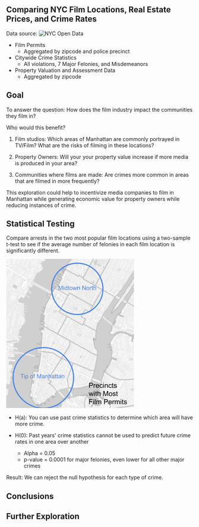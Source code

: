 Comparing NYC Film Locations, Real Estate Prices, and Crime Rates
-
Data source: ![NYC Open Data](https://data.cityofnewyork.us/)
  - Film Permits
    - Aggregated by zipcode and police precinct
  - Citywide Crime Statistics
    - All violations, 7 Major Felonies, and Misdemeanors
  - Property Valuation and Assessment Data
    - Aggregated by zipcode
  
Goal
-
To answer the question: How does the film industry impact the communities they film in?

Who would this benefit?
1) Film studios: Which areas of Manhattan are commonly portrayed in TV/Film? What are the risks of filming in these locations?

2) Property Owners: Will your your property value increase if more media is produced in your area?

3) Communities where films are made: Are crimes more common in areas that are filmed in more frequently?

This exploration could help to incentivize media companies to film in Manhattan while generating economic value for property owners while reducing instances of crime.

Statistical Testing
-
Compare arrests in the two most popular film locations using a two-sample t-test to see if the average number of felonies in each film location is significantly different.

<img src = "images/most_precincts.png"> 

- H(a): You can use past crime statistics to determine which area will have more crime.

- H(0): Past years' crime statistics cannot be used to predict future crime rates in one area over another

  - Alpha = 0.05
  - p-value = 0.0001 for major felonies, even lower for all other major crimes

Result: We can reject the null hypothesis for each type of crime. 

Conclusions
-

Further Exploration
-
